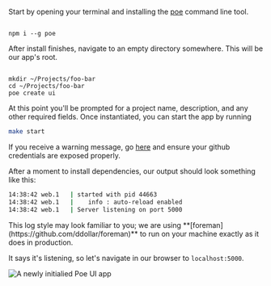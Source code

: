 Start by opening your terminal and installing the [poe](https://github.com/poegroup/poe) command line tool.

<code class='block'>
npm i --g poe
</code>

After install finishes, navigate to an empty directory somewhere. This will be our app's root.

<code class='block'>
mkdir ~/Projects/foo-bar
cd ~/Projects/foo-bar
poe create ui
</code>

At this point you'll be prompted for a project name, description, and any other required fields.
Once instantiated, you can start the app by running

```sh
make start
```

<div class='WARNING'>
If you receive a warning message, go
<a href="https://github.com/componentjs/guide/blob/master/component/getting-started.md#setup-authentication">here</a>
and ensure your github credentials are exposed properly.
</div>

After a moment to install dependencies, our output should look something like this:

```sh
14:38:42 web.1   | started with pid 44663
14:38:42 web.1   |    info : auto-reload enabled
14:38:42 web.1   | Server listening on port 5000
```

<div class='NOTE'>
This log style may look familiar to you; we are using **[foreman](https://github.com/ddollar/foreman)** to
run on your machine exactly as it does in production.
</div>

It says it's listening, so let's navigate in our browser to `localhost:5000`.

![A newly initialied Poe UI app](http://i.imgur.com/5KCbNbZ.png)

